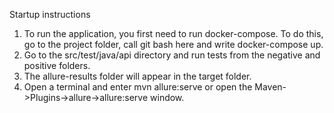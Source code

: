 Startup instructions

1. To run the application, you first need to run docker-compose. To do this, go to the project folder, call git bash here and write docker-compose up.
2. Go to the src/test/java/api directory and run tests from the negative and positive folders.
3. The allure-results folder will appear in the target folder.
4. Open a terminal and enter mvn allure:serve or open the Maven->Plugins->allure->allure:serve window.
